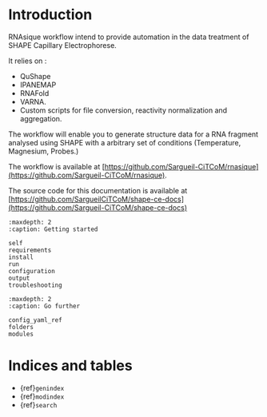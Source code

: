# Introduction 

RNAsique workflow intend to provide automation in the data treatment of SHAPE Capillary Electrophorese.

It relies on : 

- QuShape
- IPANEMAP
- RNAFold
- VARNA. 
- Custom scripts for file conversion, reactivity normalization and aggregation.

The workflow will enable you to generate structure data for a RNA fragment analysed using SHAPE with a arbitrary set of conditions (Temperature, Magnesium, Probes.)

The workflow is available at [https://github.com/Sargueil-CiTCoM/rnasique](https://github.com/Sargueil-CiTCoM/rnasique).

The source code for this documentation is available at [https://github.com/SargueilCiTCoM/shape-ce-docs](https://github.com/Sargueil-CiTCoM/shape-ce-docs)

```{toctree}
:maxdepth: 2
:caption: Getting started

self
requirements
install
run
configuration
output
troubleshooting
```

```{toctree}
:maxdepth: 2
:caption: Go further

config_yaml_ref
folders
modules
```


Indices and tables
==================

* {ref}`genindex`
* {ref}`modindex`
* {ref}`search`
